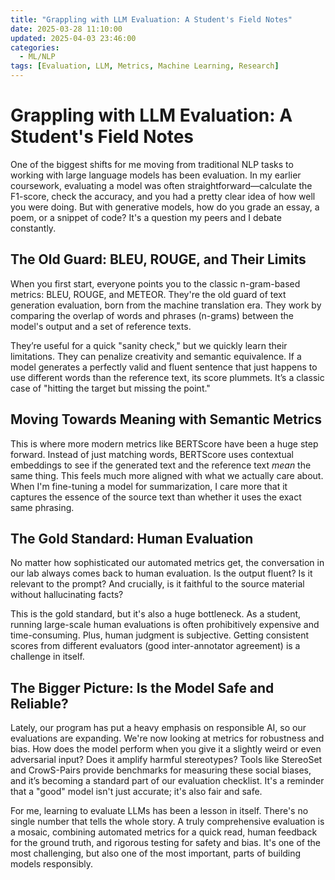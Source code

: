 ```yaml
---
title: "Grappling with LLM Evaluation: A Student's Field Notes"
date: 2025-03-28 11:10:00
updated: 2025-04-03 23:46:00
categories:
  - ML/NLP
tags: [Evaluation, LLM, Metrics, Machine Learning, Research]
---
```


# Grappling with LLM Evaluation: A Student's Field Notes

One of the biggest shifts for me moving from traditional NLP tasks to working with large language models has been evaluation. In my earlier coursework, evaluating a model was often straightforward—calculate the F1-score, check the accuracy, and you had a pretty clear idea of how well you were doing. But with generative models, how do you grade an essay, a poem, or a snippet of code? It's a question my peers and I debate constantly.

## The Old Guard: BLEU, ROUGE, and Their Limits

When you first start, everyone points you to the classic n-gram-based metrics: BLEU, ROUGE, and METEOR. They're the old guard of text generation evaluation, born from the machine translation era. They work by comparing the overlap of words and phrases (n-grams) between the model's output and a set of reference texts.

They’re useful for a quick "sanity check," but we quickly learn their limitations. They can penalize creativity and semantic equivalence. If a model generates a perfectly valid and fluent sentence that just happens to use different words than the reference text, its score plummets. It’s a classic case of "hitting the target but missing the point."

## Moving Towards Meaning with Semantic Metrics

This is where more modern metrics like BERTScore have been a huge step forward. Instead of just matching words, BERTScore uses contextual embeddings to see if the generated text and the reference text *mean* the same thing. This feels much more aligned with what we actually care about. When I'm fine-tuning a model for summarization, I care more that it captures the essence of the source text than whether it uses the exact same phrasing.

## The Gold Standard: Human Evaluation

No matter how sophisticated our automated metrics get, the conversation in our lab always comes back to human evaluation. Is the output fluent? Is it relevant to the prompt? And crucially, is it faithful to the source material without hallucinating facts?

This is the gold standard, but it's also a huge bottleneck. As a student, running large-scale human evaluations is often prohibitively expensive and time-consuming. Plus, human judgment is subjective. Getting consistent scores from different evaluators (good inter-annotator agreement) is a challenge in itself.

## The Bigger Picture: Is the Model Safe and Reliable?

Lately, our program has put a heavy emphasis on responsible AI, so our evaluations are expanding. We're now looking at metrics for robustness and bias. How does the model perform when you give it a slightly weird or even adversarial input? Does it amplify harmful stereotypes? Tools like StereoSet and CrowS-Pairs provide benchmarks for measuring these social biases, and it’s becoming a standard part of our evaluation checklist. It's a reminder that a "good" model isn't just accurate; it's also fair and safe.

For me, learning to evaluate LLMs has been a lesson in itself. There's no single number that tells the whole story. A truly comprehensive evaluation is a mosaic, combining automated metrics for a quick read, human feedback for the ground truth, and rigorous testing for safety and bias. It's one of the most challenging, but also one of the most important, parts of building models responsibly. 
